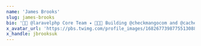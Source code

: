 ```yaml
---
name: 'James Brooks'
slug: james-brooks
bio: '👨‍🚀 @laravelphp Core Team ✦ 👨🏻‍💻 Building @checkmangocom and @cachethq ✦ 🤝 Organising @PHPStoke ✦ 🎙️ Podcasting @happydevfm'
x_avatar_url: 'https://pbs.twimg.com/profile_images/1682677398775513088/nw_0U9eq_200x200.jpg'
x_handle: jbrooksuk
---
```

